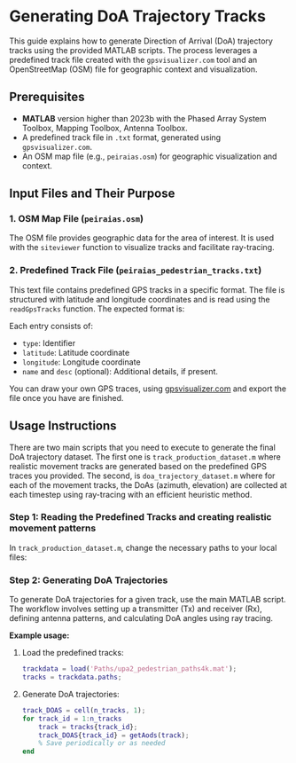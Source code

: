 # Generating DoA Trajectory Tracks

This guide explains how to generate Direction of Arrival (DoA) trajectory tracks using the provided MATLAB scripts. The process leverages a predefined track file created with the `gpsvisualizer.com` tool and an OpenStreetMap (OSM) file for geographic context and visualization.

## Prerequisites

- **MATLAB** version higher than 2023b with the Phased Array System Toolbox, Mapping Toolbox, Antenna Toolbox.
- A predefined track file in `.txt` format, generated using `gpsvisualizer.com`.
- An OSM map file (e.g., `peiraias.osm`) for geographic visualization and context.

## Input Files and Their Purpose

### 1. OSM Map File (`peiraias.osm`)
The OSM file provides geographic data for the area of interest. It is used with the `siteviewer` function to visualize tracks and facilitate ray-tracing.

### 2. Predefined Track File (`peiraias_pedestrian_tracks.txt`)
This text file contains predefined GPS tracks in a specific format. The file is structured with latitude and longitude coordinates and is read using the `readGpsTracks` function. The expected format is:

Each entry consists of:
- `type`: Identifier 
- `latitude`: Latitude coordinate
- `longitude`: Longitude coordinate
- `name` and `desc` (optional): Additional details, if present.

You can draw your own GPS traces, using [gpsvisualizer.com](https://www.gpsvisualizer.com/draw/) and export the file once you have are finished.

## Usage Instructions
There are two main scripts that you need to execute to generate the final DoA trajectory dataset. The first one is `track_production_dataset.m` where realistic movement tracks are generated based on the predefined GPS traces you provided. The second, is `doa_trajectory_dataset.m` where for each of the movement tracks, the DoAs (azimuth, elevation) are collected at each timestep using ray-tracing with an efficient heuristic method.

### Step 1: Reading the Predefined Tracks and creating realistic movement patterns

In `track_production_dataset.m`, change the necessary paths to your local files:



### Step 2: Generating DoA Trajectories
To generate DoA trajectories for a given track, use the main MATLAB script. The workflow involves setting up a transmitter (Tx) and receiver (Rx), defining antenna patterns, and calculating DoA angles using ray tracing.

**Example usage:**
1. Load the predefined tracks:
    ```matlab
    trackdata = load('Paths/upa2_pedestrian_paths4k.mat');
    tracks = trackdata.paths;
    ```
2. Generate DoA trajectories:
    ```matlab
    track_DOAS = cell(n_tracks, 1);
    for track_id = 1:n_tracks
        track = tracks{track_id};
        track_DOAS{track_id} = getAods(track);
        % Save periodically or as needed
    end
    ```
